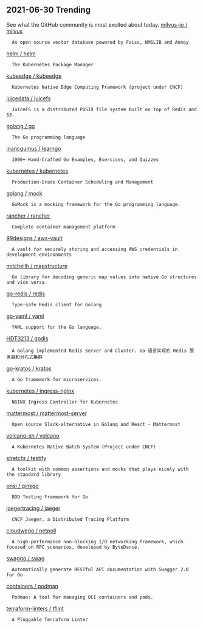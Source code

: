 ## 2021-06-30 Trending 
See what the GitHub community is most excited about today. 
[milvus-io / milvus](https://github.com/milvus-io/milvus) 

      An open source vector database powered by Faiss, NMSLIB and Annoy
     
[helm / helm](https://github.com/helm/helm) 

      The Kubernetes Package Manager
     
[kubeedge / kubeedge](https://github.com/kubeedge/kubeedge) 

      Kubernetes Native Edge Computing Framework (project under CNCF)
     
[juicedata / juicefs](https://github.com/juicedata/juicefs) 

      JuiceFS is a distributed POSIX file system built on top of Redis and S3.
     
[golang / go](https://github.com/golang/go) 

      The Go programming language
     
[inancgumus / learngo](https://github.com/inancgumus/learngo) 

      1000+ Hand-Crafted Go Examples, Exercises, and Quizzes
     
[kubernetes / kubernetes](https://github.com/kubernetes/kubernetes) 

      Production-Grade Container Scheduling and Management
     
[golang / mock](https://github.com/golang/mock) 

      GoMock is a mocking framework for the Go programming language.
     
[rancher / rancher](https://github.com/rancher/rancher) 

      Complete container management platform
     
[99designs / aws-vault](https://github.com/99designs/aws-vault) 

      A vault for securely storing and accessing AWS credentials in development environments
     
[mitchellh / mapstructure](https://github.com/mitchellh/mapstructure) 

      Go library for decoding generic map values into native Go structures and vice versa.
     
[go-redis / redis](https://github.com/go-redis/redis) 

      Type-safe Redis client for Golang
     
[go-yaml / yaml](https://github.com/go-yaml/yaml) 

      YAML support for the Go language.
     
[HDT3213 / godis](https://github.com/HDT3213/godis) 

      A Golang implemented Redis Server and Cluster. Go 语言实现的 Redis 服务器和分布式集群
     
[go-kratos / kratos](https://github.com/go-kratos/kratos) 

      A Go framework for microservices.
     
[kubernetes / ingress-nginx](https://github.com/kubernetes/ingress-nginx) 

      NGINX Ingress Controller for Kubernetes
     
[mattermost / mattermost-server](https://github.com/mattermost/mattermost-server) 

      Open source Slack-alternative in Golang and React - Mattermost
     
[volcano-sh / volcano](https://github.com/volcano-sh/volcano) 

      A Kubernetes Native Batch System (Project under CNCF)
     
[stretchr / testify](https://github.com/stretchr/testify) 

      A toolkit with common assertions and mocks that plays nicely with the standard library
     
[onsi / ginkgo](https://github.com/onsi/ginkgo) 

      BDD Testing Framework for Go
     
[jaegertracing / jaeger](https://github.com/jaegertracing/jaeger) 

      CNCF Jaeger, a Distributed Tracing Platform
     
[cloudwego / netpoll](https://github.com/cloudwego/netpoll) 

      A high-performance non-blocking I/O networking framework, which focused on RPC scenarios, developed by ByteDance.
     
[swaggo / swag](https://github.com/swaggo/swag) 

      Automatically generate RESTful API documentation with Swagger 2.0 for Go.
     
[containers / podman](https://github.com/containers/podman) 

      Podman: A tool for managing OCI containers and pods.
     
[terraform-linters / tflint](https://github.com/terraform-linters/tflint) 

      A Pluggable Terraform Linter
     
